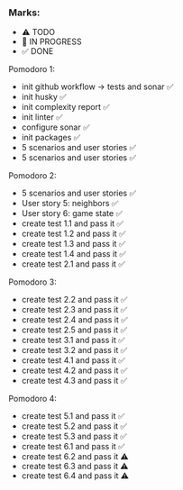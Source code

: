 ### Marks:
- ⚠ TODO
- 🚧 IN PROGRESS
- ✅ DONE

Pomodoro 1:
- init github workflow -> tests and sonar ✅
- init husky ✅
- init complexity report ✅
- init linter ✅
- configure sonar ✅
- init packages ✅
- 5 scenarios and user stories ✅
- 5 scenarios and user stories ✅

Pomodoro 2:
- 5 scenarios and user stories ✅
- User story 5: neighbors ✅
- User story 6: game state ✅
- create test 1.1 and pass it  ✅
- create test 1.2 and pass it  ✅
- create test 1.3 and pass it  ✅
- create test 1.4 and pass it  ✅
- create test 2.1 and pass it  ✅

Pomodoro 3:

- create test 2.2 and pass it  ✅
- create test 2.3 and pass it  ✅
- create test 2.4 and pass it  ✅
- create test 2.5 and pass it  ✅
- create test 3.1 and pass it  ✅
- create test 3.2 and pass it  ✅
- create test 4.1 and pass it  ✅
- create test 4.2 and pass it  ✅
- create test 4.3 and pass it  ✅

Pomodoro 4:

- create test 5.1 and pass it  ✅
- create test 5.2 and pass it  ✅
- create test 5.3 and pass it  ✅
- create test 6.1 and pass it  ✅
- create test 6.2 and pass it  ⚠
- create test 6.3 and pass it  ⚠
- create test 6.4 and pass it  ⚠